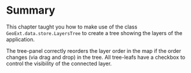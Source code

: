 # Summary

This chapter taught you how to make use of the class `GeoExt.data.store.LayersTree` to create a tree showing the layers of the application.

The tree-panel correctly reorders the layer order in the map if the order changes (via drag and drop) in the tree. All tree-leafs have a checkbox to control the visibility of the connected layer.
